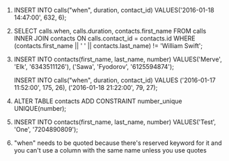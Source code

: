 1. INSERT INTO calls("when", duration, contact_id) VALUES('2016-01-18 14:47:00', 632, 6);

2. SELECT calls.when, calls.duration, contacts.first_name 
   FROM calls
   INNER JOIN contacts
   ON calls.contact_id = contacts.id
   WHERE (contacts.first_name || ' ' || contacts.last_name) != 'William Swift';

3. 
      INSERT INTO contacts(first_name, last_name, number) 
      VALUES('Merve', 'Elk', '6343511126'),
      ('Sawa', 'Fyodorov', '6125594874');

      INSERT INTO calls("when", duration, contact_id)
      VALUES ('2016-01-17 11:52:00', 175, 26),
      ('2016-01-18 21:22:00', 79, 27);

4. ALTER TABLE contacts ADD CONSTRAINT number_unique UNIQUE(number);

5. INSERT INTO contacts(first_name, last_name, number)
  VALUES('Test', 'One', '7204890809');

6. "when" needs to be quoted because there's reserved keyword for it and you can't use a column with the same name unless you use quotes